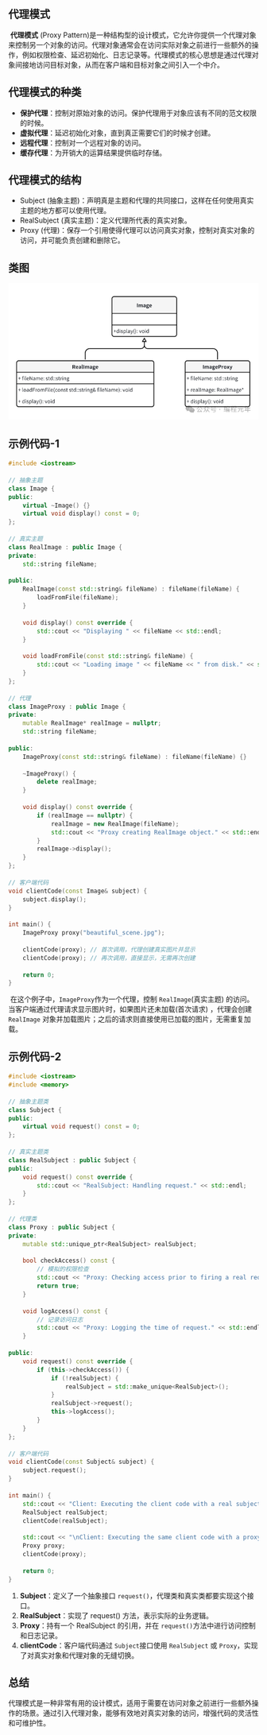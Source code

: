 ## 代理模式

​	**代理模式** (Proxy Pattern)是一种结构型的设计模式，它允许你提供一个代理对象来控制另一个对象的访问。代理对象通常会在访问实际对象之前进行一些额外的操作，例如权限检查、延迟初始化、日志记录等。代理模式的核心思想是通过代理对象间接地访问目标对象，从而在客户端和目标对象之间引入一个中介。

## 代理模式的种类

- **保护代理**：控制对原始对象的访问。保护代理用于对象应该有不同的范文权限的时候。
- **虚拟代理**：延迟初始化对象，直到真正需要它们的时候才创建。
- **远程代理**：控制对一个远程对象的访问。
- **缓存代理**：为开销大的运算结果提供临时存储。

## 代理模式的结构

- Subject (抽象主题)：声明真是主题和代理的共同接口，这样在任何使用真实主题的地方都可以使用代理。
- RealSubject (真实主题)：定义代理所代表的真实对象。
- Proxy (代理)：保存一个引用使得代理可以访问真实对象，控制对真实对象的访问，并可能负责创建和删除它。

## 类图

![](..\picture\代理模式.png)

## 示例代码-1

```c++
#include <iostream>

// 抽象主题
class Image {
public:
	virtual ~Image() {}
	virtual void display() const = 0;
};

// 真实主题
class RealImage : public Image {
private:
    std::string fileName;

public:
    RealImage(const std::string& fileName) : fileName(fileName) {
        loadFromFile(fileName);
    }

    void display() const override {
        std::cout << "Displaying " << fileName << std::endl;
    }

    void loadFromFile(const std::string& fileName) {
        std::cout << "Loading image " << fileName << " from disk." << std::endl;
    }
};

// 代理
class ImageProxy : public Image {
private:
    mutable RealImage* realImage = nullptr;
    std::string fileName;

public:
    ImageProxy(const std::string& fileName) : fileName(fileName) {}

    ~ImageProxy() {
        delete realImage;
    }

    void display() const override {
        if (realImage == nullptr) {
            realImage = new RealImage(fileName);
            std::cout << "Proxy creating RealImage object." << std::endl;
        }
        realImage->display();
    }
};

// 客户端代码
void clientCode(const Image& subject) {
    subject.display();
}

int main() {
    ImageProxy proxy("beautiful_scene.jpg");
    
    clientCode(proxy); // 首次调用，代理创建真实图片并显示
    clientCode(proxy); // 再次调用，直接显示，无需再次创建

    return 0;
}
```

​	在这个例子中，`ImageProxy`作为一个代理，控制 `RealImage`(真实主题) 的访问。当客户端通过代理请求显示图片时，如果图片还未加载(首次请求) ，代理会创建 `RealImage` 对象并加载图片；之后的请求则直接使用已加载的图片，无需重复加载。

## 示例代码-2

```c++
#include <iostream>
#include <memory>

// 抽象主题类
class Subject {
public:
    virtual void request() const = 0;
};

// 真实主题类
class RealSubject : public Subject {
public:
    void request() const override {
        std::cout << "RealSubject: Handling request." << std::endl;
    }
};

// 代理类
class Proxy : public Subject {
private:
    mutable std::unique_ptr<RealSubject> realSubject;
    
    bool checkAccess() const {
        // 模拟的权限检查
        std::cout << "Proxy: Checking access prior to firing a real request." << std::endl;
        return true;
    }
    
    void logAccess() const {
        // 记录访问日志
        std::cout << "Proxy: Logging the time of request." << std::endl;
    }

public:
    void request() const override {
        if (this->checkAccess()) {
            if (!realSubject) {
                realSubject = std::make_unique<RealSubject>();
            }
            realSubject->request();
            this->logAccess();
        }
    }
};

// 客户端代码
void clientCode(const Subject& subject) {
    subject.request();
}

int main() {
    std::cout << "Client: Executing the client code with a real subject:" << std::endl;
    RealSubject realSubject;
    clientCode(realSubject);

    std::cout << "\nClient: Executing the same client code with a proxy:" << std::endl;
    Proxy proxy;
    clientCode(proxy);

    return 0;
}
```

1. **Subject**：定义了一个抽象接口 `request()`，代理类和真实类都要实现这个接口。
2. **RealSubject**：实现了 request() 方法，表示实际的业务逻辑。
3. **Proxy**：持有一个 RealSubject 的引用，并在 `request()`方法中进行访问控制和日志记录。
4. **clientCode**：客户端代码通过 `Subject`接口使用 `RealSubject` 或 `Proxy`，实现了对真实对象和代理对象的无缝切换。

## 总结

​	代理模式是一种非常有用的设计模式，适用于需要在访问对象之前进行一些额外操作的场景。通过引入代理对象，能够有效地对真实对象的访问，增强代码的灵活性和可维护性。